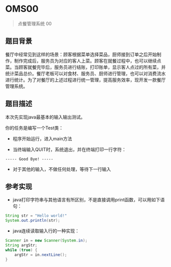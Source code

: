 # OMS00

> 点餐管理系统 00

## 题目背景

餐厅中经常见到这样的场景：顾客根据菜单选择菜品，厨师接到订单之后开始制作，制作完成后，服务员为对应的客人上菜。顾客在就餐过程中，也可以继续点菜。当顾客就餐完毕后，服务员进行结账，打印账单，显示客人点过的所有菜，并统计菜品总价。餐厅老板可以对食材、服务员、厨师进行管理，也可以对消费流水进行统计。为了对餐厅的上述过程进行统一管理，提高服务效率，现开发一款餐厅管理系统。

## 题目描述

本次先实现java最基本的输入输出测试。

你的任务是编写一个Test类：

- 程序开始运行，进入main方法

- 当终端输入QUIT时，系统退出，并在终端打印一行字符：

```shell
----- Good Bye! -----
```

- 对于其他的输入，不做任何处理，等待下一行输入

## 参考实现

- java打印字符串与其他语言有所区别，不是直接调用print函数，可以用如下语句：

```java
String str = "Hello world!"
System.out.println(str);
```

- java连续读取输入行的一种实现：

```java
Scanner in = new Scanner(System.in);
String argStr;
while (true) {
    argStr = in.nextLine();
}
```
